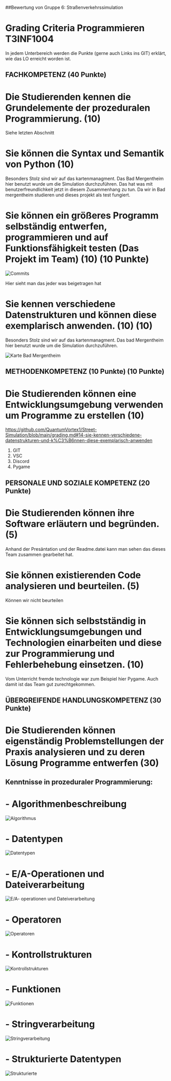 <!-- https://github.com/skills/communicate-using-markdown -->


##Bewertung von Gruppe 6: Straßenverkehrssimulation


# Grading Criteria Programmieren T3INF1004
In jedem Unterbereich werden die Punkte (gerne auch Links ins GIT) erklärt, wie das LO erreicht worden ist.

## FACHKOMPETENZ (40 Punkte)

# Die Studierenden kennen die Grundelemente der prozeduralen Programmierung. (10)
<!-- Siehe Kenntnisse in prozeduraler Programmierung: zutreffendes wählen und beweisen-->

Siehe letzten Abschnitt

# Sie können die Syntax und Semantik von Python (10)
<!-- Eine Stelle aus ihrem Programmieren wählen auf die sie besonders stolz sind und begründen -->

 Besonders Stolz sind wir auf das kartenmanagment. Das Bad Mergentheim hier benutzt wurde um die Simulation durchzuführen. Das hat was mit benutzerfreundlichkeit jetzt in diesem Zusammenhang zu tun. Da wir in Bad mergentheim studieren und dieses projekt als test fungiert. 

# Sie können ein größeres Programm selbständig entwerfen, programmieren und auf Funktionsfähigkeit testen (Das Projekt im Team) (10) (10 Punkte)
<!-- Anhand von commits zeigen, wie sie im Projekt einen Beitrag geleistet haben-->

![Commits](image-1.png)

Hier sieht man das jeder was beigetragen hat

# Sie kennen verschiedene Datenstrukturen und können diese exemplarisch anwenden. (10) (10)
<!-- Eine Stelle aus ihrem Programmieren wählen auf die sie besonders stolz sind und begründen -->

Besonders Stolz sind wir auf das kartenmanagment. Das bad Mergentheim hier benutzt wurde um die Simulation durchzuführen. 

![Karte Bad Mergentheim](image-2.png)

## METHODENKOMPETENZ (10 Punkte) (10 Punkte)

# Die Studierenden können eine Entwicklungsumgebung verwenden um Programme zu erstellen (10)
<!-- Beweise anbringen für Nutzen folgender Tools (können links, screenshots und screnncasts sein)-->

https://github.com/QuantumVortex1/Street-Simulation/blob/main/grading.md#14-sie-kennen-verschiedene-datenstrukturen-und-k%C3%B6nnen-diese-exemplarisch-anwenden

1. GIT 
2. VSC
3. Discord
4. Pygame


## PERSONALE UND SOZIALE KOMPETENZ (20 Punkte)

# Die Studierenden können ihre Software erläutern und begründen. (5)
<!-- You have helped someone else and taught something to a fellow student (get a support message from one person) -->

Anhand der Presäntation und der Readme.datei kann man sehen das dieses Team zusammen gearbeitet hat. 

# Sie können existierenden Code analysieren und beurteilen. (5)
<!-- You have critiqued another group project. Link to your critique here (another wiki page on your git) and link the project -->

Können wir nicht beurteilen 

# Sie können sich selbstständig in Entwicklungsumgebungen und Technologien einarbeiten und diese zur Programmierung und Fehlerbehebung einsetzen. (10)
<!-- Which technology did you learn outside of the teacher given input -->
<!-- Did you get help from someone in the classroom (get a support message here from the person who helped you) -->

Vom Unterricht fremde technologie war zum Beispiel hier Pygame. Auch damit ist das Team gut zurechtgekommen.

## ÜBERGREIFENDE HANDLUNGSKOMPETENZ (30 Punkte)

# Die Studierenden können eigenständig Problemstellungen der Praxis analysieren und zu deren Lösung Programme entwerfen (30)
<!-- Which parts of your project are you proud of and why (describe, analyse, link) -->
<!-- Where were the problems with your implementation, timeline, functionality, team management (describe, analyse, reflect from past to future, link if relevant) -->



## Kenntnisse in prozeduraler Programmierung:

# - Algorithmenbeschreibung

![Algorithmus](image.png)

# - Datentypen

![Datentypen](image-3.png)

# - E/A-Operationen und Dateiverarbeitung

![E/A- operationen und Dateiverarbeitung](image-4.png)

# - Operatoren

![Operatoren](image-5.png)

# - Kontrollstrukturen

![Kontrollstrukturen](image-6.png)

# - Funktionen

![Funktionen](image-7.png)

# - Stringverarbeitung

![Stringverarbeitung](image-8.png)

# - Strukturierte Datentypen

![Strukturierte ](image-9.png)
